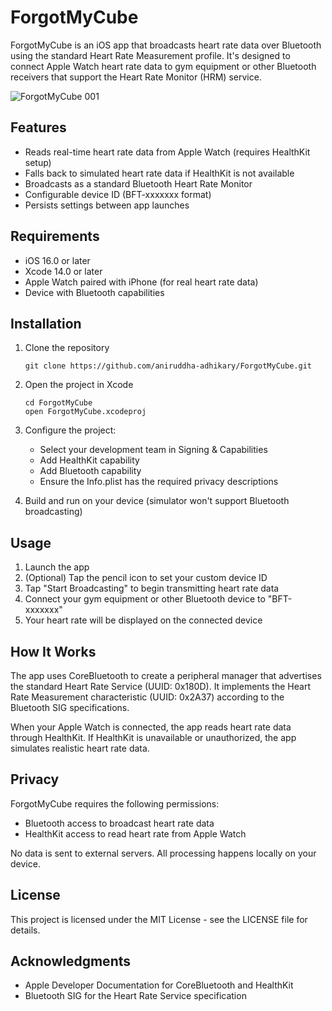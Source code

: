 # ForgotMyCube

ForgotMyCube is an iOS app that broadcasts heart rate data over Bluetooth using the standard Heart Rate Measurement profile. It's designed to connect Apple Watch heart rate data to gym equipment or other Bluetooth receivers that support the Heart Rate Monitor (HRM) service.

![ForgotMyCube 001](https://github.com/user-attachments/assets/6750440d-0069-4cfb-9e7d-2b7e4f068f12)

## Features

- Reads real-time heart rate data from Apple Watch (requires HealthKit setup)
- Falls back to simulated heart rate data if HealthKit is not available
- Broadcasts as a standard Bluetooth Heart Rate Monitor
- Configurable device ID (BFT-xxxxxxx format)
- Persists settings between app launches

## Requirements

- iOS 16.0 or later
- Xcode 14.0 or later
- Apple Watch paired with iPhone (for real heart rate data)
- Device with Bluetooth capabilities

## Installation

1. Clone the repository
   ```
   git clone https://github.com/aniruddha-adhikary/ForgotMyCube.git
   ```

2. Open the project in Xcode
   ```
   cd ForgotMyCube
   open ForgotMyCube.xcodeproj
   ```

3. Configure the project:
   - Select your development team in Signing & Capabilities
   - Add HealthKit capability
   - Add Bluetooth capability
   - Ensure the Info.plist has the required privacy descriptions

4. Build and run on your device (simulator won't support Bluetooth broadcasting)

## Usage

1. Launch the app
2. (Optional) Tap the pencil icon to set your custom device ID
3. Tap "Start Broadcasting" to begin transmitting heart rate data
4. Connect your gym equipment or other Bluetooth device to "BFT-xxxxxxx"
5. Your heart rate will be displayed on the connected device

## How It Works

The app uses CoreBluetooth to create a peripheral manager that advertises the standard Heart Rate Service (UUID: 0x180D). It implements the Heart Rate Measurement characteristic (UUID: 0x2A37) according to the Bluetooth SIG specifications.

When your Apple Watch is connected, the app reads heart rate data through HealthKit. If HealthKit is unavailable or unauthorized, the app simulates realistic heart rate data.

## Privacy

ForgotMyCube requires the following permissions:
- Bluetooth access to broadcast heart rate data
- HealthKit access to read heart rate from Apple Watch

No data is sent to external servers. All processing happens locally on your device.

## License

This project is licensed under the MIT License - see the LICENSE file for details.

## Acknowledgments

- Apple Developer Documentation for CoreBluetooth and HealthKit
- Bluetooth SIG for the Heart Rate Service specification
